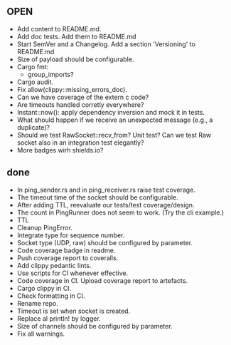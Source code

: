 ## OPEN

- Add content to README.md.
- Add doc tests. Add them to README.md
- Start SemVer and a Changelog. Add a section 'Versioning' to README.md
- Size of payload should be configurable.
- Cargo fmt:
  - group_imports?
- Cargo audit.
- Fix allow(clippy::missing_errors_doc).
- Can we have coverage of the extern c code?
- Are timeouts handled corretly everywhere?
- Instant::now(): apply dependency inversion and mock it in tests.
- What should happen if we receive an unexpected message (e.g., a duplicate)?
- Should we test RawSocket::recv_from? Unit test? Can we test Raw socket also in an integration test elegantly?
- More badges wirh shields.io?

## done

- In ping_sender.rs and in ping_receiver.rs raise test coverage.
- The timeout time of the socket should be configurable.
- After adding TTL, reevaluate our tests/test coverage/design.
- The count in PingRunner does not seem to work. (Try the cli example.)
- TTL
- Cleanup PingError.
- Integrate type for sequence number.
- Socket type (UDP, raw) should be configured by parameter.
- Code coverage badge in readme.
- Push coverage report to coveralls.
- Add clippy pedantic lints.
- Use scripts for CI whenever effective.
- Code coverage in CI. Upload coverage report to artefacts.
- Cargo clippy in CI.
- Check formatting in CI.
- Rename repo.
- Timeout is set when socket is created.
- Replace al println! by logger.
- Size of channels should be configured by parameter.
- Fix all warnings.
